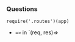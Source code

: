 
### Questions
```
require('.routes')(app)
```

* `=>` in `(req, res)=>
<!--stackedit_data:
eyJoaXN0b3J5IjpbMTA3OTA4MDk1OCw5NzYxODg3MF19
-->